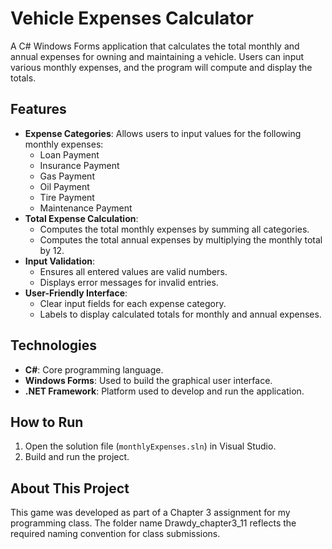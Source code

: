 # Vehicle Expenses Calculator
A C# Windows Forms application that calculates the total monthly and annual expenses for owning and maintaining a vehicle. 
Users can input various monthly expenses, and the program will compute and display the totals.

## Features
- **Expense Categories**: Allows users to input values for the following monthly expenses:
  - Loan Payment
  - Insurance Payment
  - Gas Payment
  - Oil Payment
  - Tire Payment
  - Maintenance Payment
- **Total Expense Calculation**:
  - Computes the total monthly expenses by summing all categories.
  - Computes the total annual expenses by multiplying the monthly total by 12.
- **Input Validation**:
  - Ensures all entered values are valid numbers.
  - Displays error messages for invalid entries.
- **User-Friendly Interface**:
  - Clear input fields for each expense category.
  - Labels to display calculated totals for monthly and annual expenses.

## Technologies
- **C#**: Core programming language.
- **Windows Forms**: Used to build the graphical user interface.
- **.NET Framework**: Platform used to develop and run the application.

## How to Run
1. Open the solution file (`monthlyExpenses.sln`) in Visual Studio.
2. Build and run the project.

## About This Project
This game was developed as part of a Chapter 3 assignment for my programming class. 
The folder name Drawdy_chapter3_11 reflects the required naming convention for class submissions.